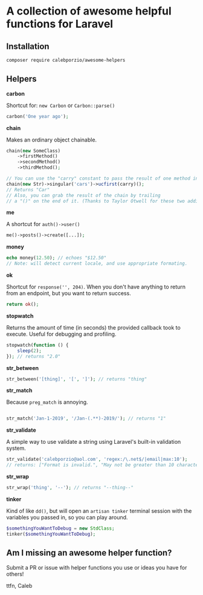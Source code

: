 # A collection of awesome helpful functions for Laravel

## Installation

```bash
composer require calebporzio/awesome-helpers
```

## Helpers


**carbon**

Shortcut for: `new Carbon` or `Carbon::parse()`
``` php
carbon('One year ago');
```


**chain**

Makes an ordinary object chainable.
```php
chain(new SomeClass)
    ->firstMethod()
    ->secondMethod()
    ->thirdMethod();

// You can use the "carry" constant to pass the result of one method into the other:
chain(new Str)->singular('cars')->ucfirst(carry)();
// Returns "Car"
// Also, you can grab the result of the chain by trailing
// a "()" on the end of it. (Thanks to Taylor Otwell for these two additions)
```


**me**

A shortcut for `auth()->user()`
```php
me()->posts()->create([...]);
```


**money**

```php
echo money(12.50); // echoes "$12.50"
// Note: will detect current locale, and use appropriate formating.
```


**ok**

Shortcut for `response('', 204)`. When you don't have anything to return from an endpoint, but you want to return success.
```php
return ok();
```


**stopwatch**

Returns the amount of time (in seconds) the provided callback took to execute. Useful for debugging and profiling.
```php
stopwatch(function () {
    sleep(2);
}); // returns "2.0"
```


**str_between**

```php
str_between('[thing]', '[', ']'); // returns "thing"
```


**str_match**

Because `preg_match` is annoying.
```php

str_match('Jan-1-2019', '/Jan-(.**)-2019/'); // returns "1"

```


**str_validate**

A simple way to use validate a string using Laravel's built-in validation system.
```php
str_validate('calebporzio@aol.com', 'regex:/\.net$/|email|max:10');
// returns: ["Format is invalid.", "May not be greater than 10 characters."]
```


**str_wrap**

```php
str_wrap('thing', '--'); // returns "--thing--"
```


**tinker**

Kind of like `dd()`, but will open an `artisan tinker` terminal session with the variables you passed in, so you can play around.
```php
$somethingYouWantToDebug = new StdClass;
tinker($somethingYouWantToDebug);
```

## Am I missing an awesome helper function?
Submit a PR or issue with helper functions you use or ideas you have for others!

ttfn,
Caleb
